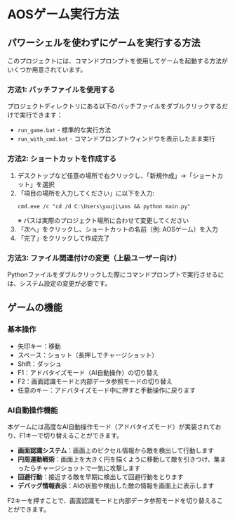 # AOSゲーム実行方法

## パワーシェルを使わずにゲームを実行する方法

このプロジェクトには、コマンドプロンプトを使用してゲームを起動する方法がいくつか用意されています。

### 方法1: バッチファイルを使用する

プロジェクトディレクトリにある以下のバッチファイルをダブルクリックするだけで実行できます：

- `run_game.bat` - 標準的な実行方法
- `run_with_cmd.bat` - コマンドプロンプトウィンドウを表示したまま実行

### 方法2: ショートカットを作成する

1. デスクトップなど任意の場所で右クリックし、「新規作成」→「ショートカット」を選択
2. 「項目の場所を入力してください」に以下を入力:
   ```
   cmd.exe /c "cd /d C:\Users\yuuji\aos && python main.py"
   ```
   ※ パスは実際のプロジェクト場所に合わせて変更してください
3. 「次へ」をクリックし、ショートカットの名前（例: AOSゲーム）を入力
4. 「完了」をクリックして作成完了

### 方法3: ファイル関連付けの変更（上級ユーザー向け）

Pythonファイルをダブルクリックした際にコマンドプロンプトで実行させるには、システム設定の変更が必要です。

## ゲームの機能

### 基本操作
- 矢印キー：移動
- スペース：ショット（長押しでチャージショット）
- Shift：ダッシュ
- F1：アドバタイズモード（AI自動操作）の切り替え
- F2：画面認識モードと内部データ参照モードの切り替え
- 任意のキー：アドバタイズモード中に押すと手動操作に戻ります

### AI自動操作機能
本ゲームには高度なAI自動操作モード（アドバタイズモード）が実装されており、F1キーで切り替えることができます。

- **画面認識システム**：画面上のピクセル情報から敵を検出して行動します
- **円周運動戦術**：画面上を大きく円を描くように移動して敵を引きつけ、集まったらチャージショットで一気に攻撃します
- **回避行動**：接近する敵を早期に検出して回避行動をとります
- **デバッグ情報表示**：AIの状態や検出した敵の情報を画面上に表示します

F2キーを押すことで、画面認識モードと内部データ参照モードを切り替えることができます。 
